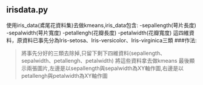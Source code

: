 ## irisdata.py
使用iris_data(鳶尾花資料集)去做kmeans,iris_data包含:
-sepallength(萼片長度)
-sepalwidth(萼片寬度)
-petallengh(花瓣長度)
-petalwidth(花瓣寬度)
這四維資料，原資料已事先分為Iris-setosa、Iris-versicolor、Iris-virginica三類
###作法:
>將事先分好的三類去除掉,只留下剩下四維資料(sepallength、sepalwidth、petallengh、petalwidth)
將這些資料拿去做kmeans
最後顯示兩張圖片,左邊是以sepallength與sepalwidth為XY軸作圖,右邊是以petallengh與petalwidth為XY軸作圖